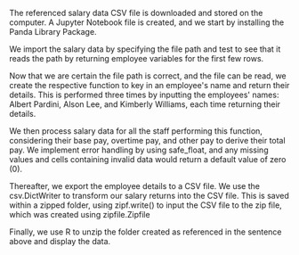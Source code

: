 The referenced salary data CSV file is downloaded and stored on the computer. A Jupyter Notebook file is created, and we start by installing the Panda Library Package.

We import the salary data by specifying the file path and test to see that it reads the path by returning employee variables for the first few rows.

Now that we are certain the file path is correct, and the file can be read, we create the respective function to key in an employee's name and return their details. This is performed three times by inputting the employees' names: Albert Pardini, Alson Lee, and Kimberly Williams, each time returning their details.

We then process salary data for all the staff performing this function, considering their base pay, overtime pay, and other pay to derive their total pay. We implement error handling by using safe_float, and any missing values and cells containing invalid data would return a default value of zero (0).

Thereafter, we export the employee details to a CSV file. We use the csv.DictWriter to transform our salary returns into the CSV file. This is saved within a zipped folder, using zipf.write() to input the CSV file to the zip file, which was created using zipfile.Zipfile

Finally, we use R to unzip the folder created as referenced in the sentence above and display the data.
